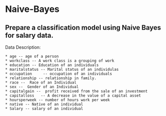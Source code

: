 # Naive-Bayes

## Prepare a classification model using Naive Bayes for salary data.

   Data Description:

    * age -- age of a person
    * workclass	-- A work class is a grouping of work 
    * education	-- Education of an individuals	
    * maritalstatus -- Marital status of an individulas	
    * occupation	 -- occupation of an individuals
    * relationship -- relationship in family.	
    * race --  Race of an Individual
    * sex --  Gender of an Individual
    * capitalgain --  profit received from the sale of an investment	
    * capitalloss	-- A decrease in the value of a capital asset
    * hoursperweek -- number of hours work per week	
    * native -- Native of an individual
    * Salary -- salary of an individual
